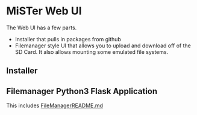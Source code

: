 # MiSTer Web UI

The Web UI has a few parts. 

+ Installer that pulls in packages from github
+ Filemanager style UI that allows you to upload and download off of the SD Card. It also allows mounting some emulated file systems.


##  Installer

##  Filemanager Python3 Flask Application

This includes [FileManagerREADME.md](FileManagerREADME.md)  
